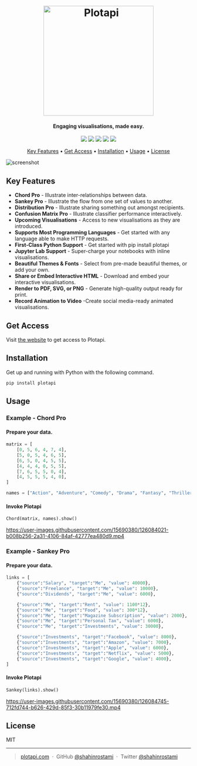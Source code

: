 
<h1 align="center">
  <br>
  <a href="https://plotapi.com"><img src="https://plotapi.com/wp-content/uploads/2021/07/plotapi_logo.svg" alt="Plotapi" width="300"></a>
</h1>

<h4 align="center">Engaging visualisations, made easy.</h4>

<p align="center">
<a href="https://pypi.org/project/plotapi/"><img src="https://img.shields.io/badge/pypi%20package-1.0-success.svg"></a>
<a href="https://plotapi.com"><img src="https://img.shields.io/badge/license-get-green.svg"></a>
<a href="https://discord.gg/nsezsyb"><img src="https://img.shields.io/badge/chat-join-7289da.svg"></a>
<a href="https://jupyter.org"><img src="https://img.shields.io/badge/supports-jupyter-orange.svg"></a>
<a href="https://www.linkedin.com/in/shahinrostami/"><img src="https://img.shields.io/badge/linked-in-blue.svg"></a>
</p>

<p align="center">
  <a href="#key-features">Key Features</a> •
  <a href="#get-access">Get Access</a> •
  <a href="#installation">Installation</a> •
  <a href="#usage">Usage</a> •
  <a href="#license">License</a>
</p>

![screenshot](https://camo.githubusercontent.com/bc1ec6f2bb8ce41fad9e16ea35a0d12da8bbacb77051504361978a6abd7c4a16/68747470733a2f2f6e6577736c65747465722e64617461637261796f6e2e636f6d2f75706c6f6164732f61635f6475636b735f322e706e67)

## Key Features

* **Chord Pro** - Illustrate inter-relationships between data.
* **Sankey Pro** - Illustrate the flow from one set of values to another.
* **Distribution Pro** - Illustrate sharing something out amongst recipients.
* **Confusion Matrix Pro** - Illustrate classifier performance interactively.
* **Upcoming Visualisations** - Access to new visualisations as they are introduced.
* **Supports Most Programming Languages** - Get started with any language able to make HTTP requests.
* **First-Class Python Support** - Get started with pip install plotapi
* **Jupyter Lab Support** - Super-charge your notebooks with inline visualisations.
* **Beautiful Themes & Fonts** - Select from pre-made beautiful themes, or add your own.
* **Share or Embed Interactive HTML** - Download and embed your interactive visualisations.
* **Render to PDF, SVG, or PNG** - Generate high-quality output ready for print.
* **Record Animation to Video** -Create social media-ready animated visualisations.

## Get Access

Visit [the website](https://plotapi.com/#pricing) to get access to Plotapi.

## Installation

Get up and running with Python with the following command.

```bash
pip install plotapi
```

## Usage

### Example - Chord Pro

#### Prepare your data.

```python
matrix = [
    [0, 5, 6, 4, 7, 4],
    [5, 0, 5, 4, 6, 5],
    [6, 5, 0, 4, 5, 5],
    [4, 4, 4, 0, 5, 5],
    [7, 6, 5, 5, 0, 4],
    [4, 5, 5, 5, 4, 0],
]

names = ["Action", "Adventure", "Comedy", "Drama", "Fantasy", "Thriller"]
```

#### Invoke Plotapi

```python
Chord(matrix, names).show()
```

https://user-images.githubusercontent.com/15690380/126084021-b008b256-2a31-4106-84af-42777ea480d9.mp4

### Example - Sankey Pro

#### Prepare your data.

```python
links = [
    {"source":"Salary", "target":"Me", "value": 40000},
    {"source":"Freelance", "target":"Me", "value": 10000},
    {"source":"Dividends", "target":"Me", "value": 6000},

    {"source":"Me", "target":"Rent", "value": 1100*12},
    {"source":"Me", "target":"Food", "value": 300*12},
    {"source":"Me", "target":"Magazine Subscription", "value": 2000},
    {"source":"Me", "target":"Personal Tax", "value": 6000},
    {"source":"Me", "target":"Investments", "value": 30000},

    {"source":"Investments", "target":"Facebook", "value": 8000},
    {"source":"Investments", "target":"Amazon", "value": 7000},
    {"source":"Investments", "target":"Apple", "value": 6000},
    {"source":"Investments", "target":"Netflix", "value": 5000},
    {"source":"Investments", "target":"Google", "value": 4000},
]
```

#### Invoke Plotapi

```python
Sankey(links).show()
```

https://user-images.githubusercontent.com/15690380/126084745-712fd744-b626-429d-85f3-30b11979fe30.mp4

## License

MIT

---

> [plotapi.com](https://www.plotapi.com) &nbsp;&middot;&nbsp;
> GitHub [@shahinrostami](https://github.com/shahinrostami) &nbsp;&middot;&nbsp;
> Twitter [@shahinrostami](https://twitter.com/shahinrostami)

